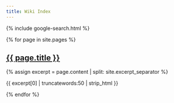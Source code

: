 ```yaml
---
title: Wiki Index
---
```

{% include google-search.html %}

<div class="row">
{% for page in site.pages %}
<div>
<h2><a href="{{page.url}}">{{ page.title }}</a></h2>
{% assign excerpt = page.content | split: site.excerpt_separator %}
<p>{{ excerpt[0] | truncatewords:50 | strip_html }}</p>
</div>
{% endfor %}
</div>
